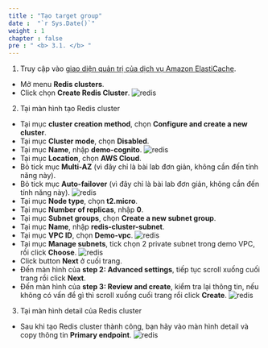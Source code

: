 ```yaml
---
title : "Tạo target group"
date :  "`r Sys.Date()`" 
weight : 1 
chapter : false
pre : " <b> 3.1. </b> "
---
```


1. Truy cập vào [giao diện quản trị của dịch vụ Amazon ElastiCache](https://console.aws.amazon.com/elasticache/home).
  + Mở menu **Redis clusters**.
  + Click chọn **Create Redis Cluster**.
![redis](/images/7.redis/001.png)

2. Tại màn hình tạo Redis cluster
  + Tại mục **cluster creation method**, chọn **Configure and create a new cluster**.
  + Tại mục **Cluster mode**, chọn **Disabled**.
  + Tại mục **Name**, nhập **demo-cognito**.
  ![redis](/images/7.redis/002.png)
  + Tại mục **Location**, chọn **AWS Cloud**.
  + Bỏ tick mục **Multi-AZ** (vì đây chỉ là bài lab đơn giản, không cần đến tính năng này).
  + Bỏ tick mục **Auto-failover** (vì đây chỉ là bài lab đơn giản, không cần đến tính năng này).
    ![redis](/images/7.redis/003.png)
  + Tại mục **Node type**, chọn **t2.micro**.
  + Tại mục **Number of replicas**, nhập **0**.
  + Tại mục **Subnet groups**, chọn **Create a new subnet group**.
  + Tại mục **Name**, nhập **redis-cluster-subnet**.
  + Tại mục **VPC ID**, chọn **Demo-vpc**.
   ![redis](/images/7.redis/004.png)
  + Tại mục **Manage subnets**, tick chọn 2 private subnet trong demo VPC, rồi click **Choose**.
  ![redis](/images/7.redis/005.png)
  + Click button **Next** ở cuối trang.
  + Đến màn hình của **step 2: Advanced settings**, tiếp tục scroll xuống cuối trang rồi click **Next**.
  + Đến màn hình của **step 3: Review and create**, kiểm tra lại thông tin, nếu không có vấn đề gì thì  scroll xuống cuối trang rồi click **Create**.
    ![redis](/images/7.redis/006.png)

3. Tại màn hình detail của Redis cluster
  + Sau khi tạo Redis cluster thành công, bạn hãy vào màn hình detail và copy thông tin **Primary endpoint**.
  ![redis](/images/7.redis/007.png)
 